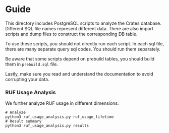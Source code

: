 # Guide

This directory includes PostgreSQL scripts to analyze the Crates database. Different SQL file names represent different data. There are also import scripts and dump files to construct the corresponding DB table.

To use these scripts, you should not directly run each script. In each sql file, there are many separate query sql codes. You should run them separately.

Be aware that some scripts depend on prebuild tables, you should build them in `prebuild.sql` file.

Lastly, make sure you read and understand the documentation to avoid corrupting your data.

### RUF Usage Analysis

We further analyze RUF usage in different dimensions.
```Shell
# Analyze
python3 ruf_usage_analysis.py ruf_usage_lifetime
# Result summary
python3 ruf_usage_analysis.py results
```